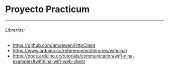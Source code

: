 # Proyecto Practicum
---

###### Librerias:
- https://github.com/amcewen/HttpClient
- https://www.arduino.cc/reference/en/libraries/wifinina/
- https://docs.arduino.cc/tutorials/communication/wifi-nina-examples#wifinina-wifi-web-client

